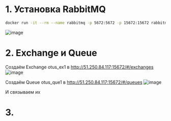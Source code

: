 # 1. Установка RabbitMQ
   ```sh
   docker run -it --rm --name rabbitmq -p 5672:5672 -p 15672:15672 rabbitmq:3.9-management
   ```
   ![image](https://github.com/user-attachments/assets/69e3a578-082a-4763-b8d0-d9489986327e)
# 2. Exchange и Queue
   Создаём Exchange otus_ex1 в http://51.250.84.117:15672/#/exchanges
   ![image](https://github.com/user-attachments/assets/34bc4dc1-a21d-4dd6-8a0d-87c02940fb84)
   
   Создаём Queue otus_que1 в http://51.250.84.117:15672/#/queues
   ![image](https://github.com/user-attachments/assets/01b73817-7845-40ff-83ec-7b86770361fa)
   
   И связываем их
# 3.

